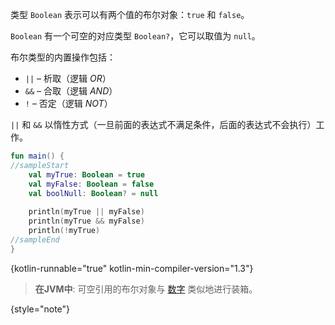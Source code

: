 [//]: # (title: 布尔值（Booleans）)

类型 `Boolean` 表示可以有两个值的布尔对象：`true` 和 `false`。

`Boolean` 有一个可空的对应类型 `Boolean?`，它可以取值为 `null`。

布尔类型的内置操作包括：

* `||` – 析取（逻辑 _OR_）
* `&&` – 合取（逻辑 _AND_）
* `!` – 否定（逻辑 _NOT_）

`||` 和 `&&` 以惰性方式（一旦前面的表达式不满足条件，后面的表达式不会执行）工作。

```kotlin
fun main() {
//sampleStart
    val myTrue: Boolean = true
    val myFalse: Boolean = false
    val boolNull: Boolean? = null
    
    println(myTrue || myFalse)
    println(myTrue && myFalse)
    println(!myTrue)
//sampleEnd
}
```
{kotlin-runnable="true" kotlin-min-compiler-version="1.3"}

> **在JVM中**: 可空引用的布尔对象与 [数字](numbers.md#JVM平台上的数字表示) 类似地进行装箱。
>
{style="note"}